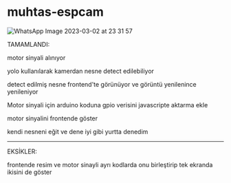 # muhtas-espcam

![WhatsApp Image 2023-03-02 at 23 31 57](https://github.com/gulerikra/muhtas-espcam/assets/62421679/1be1af98-5978-417c-908f-153e7669fd95)

TAMAMLANDI:
 
motor sinyali alınıyor

yolo kullanılarak kamerdan nesne detect edilebiliyor

detect edilmiş nesne frontend'te görünüyor ve görüntü yenilenince yenileniyor

Motor sinyali için arduino koduna gpio verisini javascripte aktarma ekle

motor sinyalini frontende göster

kendi nesneni eğit ve dene iyi gibi yurtta denedim
**********************************************************************************************************

EKSİKLER:

frontende resim ve motor sinayli ayrı kodlarda onu birleştirip tek ekranda ikisini de göster
